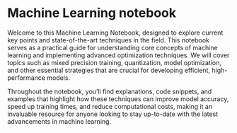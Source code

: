 # Machine Learning notebook

Welcome to this Machine Learning Notebook, designed to explore current key points and state-of-the-art techniques in the field. This notebook serves as a practical guide for understanding core concepts of machine learning and implementing advanced optimization techniques. We will cover topics such as mixed precision training, quantization, model optimization, and other essential strategies that are crucial for developing efficient, high-performance models.

Throughout the notebook, you’ll find explanations, code snippets, and examples that highlight how these techniques can improve model accuracy, speed up training times, and reduce computational costs, making it an invaluable resource for anyone looking to stay up-to-date with the latest advancements in machine learning.

```{tableofcontents}
```
